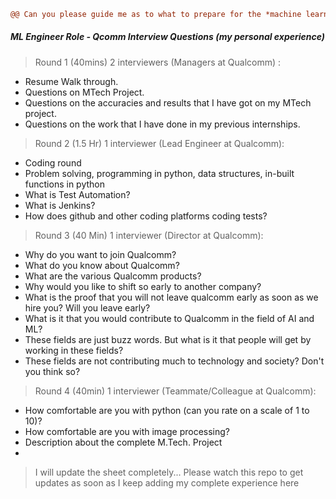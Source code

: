 ```diff
@@ Can you please guide me as to what to prepare for the *machine learning engineer* role in Qualcomm? @@
```
##### ML Engineer Role - Qcomm Interview Questions (my personal experience)

> Round 1  (40mins) 2 interviewers (Managers at Qualcomm) : 
  * Resume Walk through.
  * Questions on MTech Project.
  * Questions on the accuracies and results that I have got on my MTech project.
  * Questions on the work that I have done in my previous internships.


> Round 2 (1.5 Hr) 1 interviewer (Lead Engineer at Qualcomm):
  * Coding round
  * Problem solving, programming in python, data structures, in-built functions in python
  * What is Test Automation?
  * What is Jenkins?
  * How does github and other coding platforms coding tests?


> Round 3 (40 Min) 1 interviewer (Director at Qualcomm):
  * Why do you want to join Qualcomm?
  * What do you know about Qualcomm?
  * What are the various Qualcomm products?
  * Why would you like to shift so early to another company?
  * What is the proof that you will not leave qualcomm early as soon as we hire you? Will you leave early?
  * What is it that you would contribute to Qualcomm in the field of AI and ML?
  * These fields are just buzz words. But what is it that people will get by working in these fields?
  * These fields are not contributing much to technology and society? Don't you think so?


> Round 4 (40min) 1 interviewer (Teammate/Colleague at Qualcomm):
  * How comfortable are you with python (can you rate on a scale of 1 to 10)?
  * How comfortable are you with image processing?
  * Description about the complete M.Tech. Project
  * 



> I will update the sheet completely...
Please watch this repo to get updates as soon as I keep adding my complete experience here
